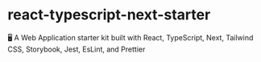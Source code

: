 # react-typescript-next-starter
:desktop_computer: A Web Application starter kit built with React, TypeScript, Next, Tailwind CSS, Storybook, Jest, EsLint, and Prettier
